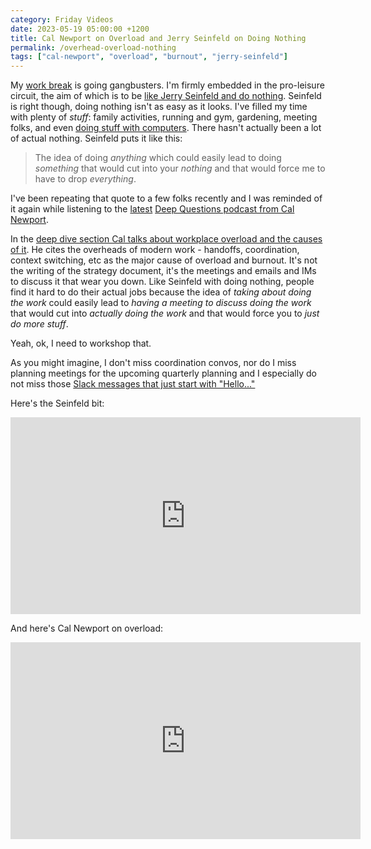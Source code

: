 ```yaml
---
category: Friday Videos
date: 2023-05-19 05:00:00 +1200
title: Cal Newport on Overload and Jerry Seinfeld on Doing Nothing
permalink: /overhead-overload-nothing
tags: ["cal-newport", "overload", "burnout", "jerry-seinfeld"]
---
```

My [work break](https://iterative.co.nz/open-to-work-april-2023) is going gangbusters. I'm firmly embedded in the pro-leisure circuit, the aim of which is to be [like Jerry Seinfeld and do nothing](https://www.youtube.com/watch?v=FhPt8_yNqlA). Seinfeld is right though, doing nothing isn't as easy as it looks. I've filled my time with plenty of *stuff*: family activities, running and gym, gardening, meeting folks, and even [doing stuff with computers](https://github.com/jekyll/jekyll/pull/9360). There hasn't actually been a lot of actual nothing. Seinfeld puts it like this:

> The idea of doing *anything* which could easily lead to doing *something* that would cut into your *nothing* and that would force me to have to drop *everything*.

I've been repeating that quote to a few folks recently and I was reminded of it again while listening to the [latest](https://youtu.be/EoWlWIUJyPQ?start=120) [Deep Questions podcast from Cal Newport](https://www.youtube.com/calnewportmedia). 

In the [deep dive section Cal talks about workplace overload and the causes of it](https://youtu.be/EoWlWIUJyPQ?start=120). He cites the overheads of modern work - handoffs, coordination, context switching, etc as the major cause of overload and burnout. It's not the writing of the strategy document, it's the meetings and emails and IMs to discuss it that wear you down. Like Seinfeld with doing nothing, people find it hard to do their actual jobs because the idea of *taking about doing the work* could easily lead to *having a meeting to discuss doing the work* that would cut into *actually doing the work* and that would force you to *just do more stuff*. 

Yeah, ok, I need to workshop that.

As you might imagine, I don't miss coordination convos, nor do I miss planning meetings for the upcoming quarterly planning and I especially do not miss those [Slack messages that just start with "Hello..."](https://nohello.net/en/)

Here's the Seinfeld bit:

<div class="embed-container"><iframe width="560" height="315" src="https://www.youtube-nocookie.com/embed/FhPt8_yNqlA" frameborder="0" allow="accelerometer; autoplay; encrypted-media; gyroscope; picture-in-picture" allowfullscreen></iframe></div>

And here's Cal Newport on overload: 

<iframe width="560" height="315" src="https://www.youtube-nocookie.com/embed/EoWlWIUJyPQ?start=120" title="YouTube video player" frameborder="0" allow="accelerometer; autoplay; clipboard-write; encrypted-media; gyroscope; picture-in-picture; web-share" allowfullscreen></iframe>

